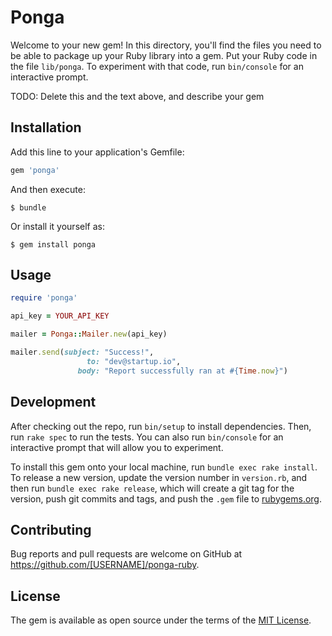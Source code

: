 # Ponga

Welcome to your new gem! In this directory, you'll find the files you need to be able to package up your Ruby library into a gem. Put your Ruby code in the file `lib/ponga`. To experiment with that code, run `bin/console` for an interactive prompt.

TODO: Delete this and the text above, and describe your gem

## Installation

Add this line to your application's Gemfile:

```ruby
gem 'ponga'
```

And then execute:

    $ bundle

Or install it yourself as:

    $ gem install ponga

## Usage

```ruby
require 'ponga'

api_key = YOUR_API_KEY

mailer = Ponga::Mailer.new(api_key)

mailer.send(subject: "Success!",
                 to: "dev@startup.io",
               body: "Report successfully ran at #{Time.now}")
```

## Development

After checking out the repo, run `bin/setup` to install dependencies. Then, run `rake spec` to run the tests. You can also run `bin/console` for an interactive prompt that will allow you to experiment.

To install this gem onto your local machine, run `bundle exec rake install`. To release a new version, update the version number in `version.rb`, and then run `bundle exec rake release`, which will create a git tag for the version, push git commits and tags, and push the `.gem` file to [rubygems.org](https://rubygems.org).

## Contributing

Bug reports and pull requests are welcome on GitHub at https://github.com/[USERNAME]/ponga-ruby.

## License

The gem is available as open source under the terms of the [MIT License](https://opensource.org/licenses/MIT).
